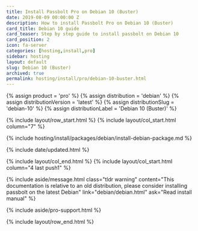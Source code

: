 ```yaml
---
title: Install Passbolt Pro on Debian 10 (Buster)
date: 2019-08-09 00:00:00 Z
description: How to install Passbolt Pro on Debian 10 (Buster)
card_title: Debian 10 guide
card_teaser: Step by step guide to install passbolt on Debian 10
card_position: 2
icon: fa-server
categories: [hosting,install,pro]
sidebar: hosting
layout: default
slug: Debian 10 (Buster)
archived: true
permalink: hosting/install/pro/debian-10-buster.html
---
```


{% assign product = 'pro' %}
{% assign distribution = 'debian' %}
{% assign distributionVersion = 'latest' %}
{% assign distributionSlug = 'debian-10' %}
{% assign distributionLabel = 'Debian 10 (Buster)' %}

{% include layout/row_start.html %}
{% include layout/col_start.html column="7" %}

{% include hosting/install/packages/debian/install-debian-package.md %}

{% include date/updated.html %}

{% include layout/col_end.html %}
{% include layout/col_start.html column="4 last push1" %}

{% include aside/message.html
    class="tldr warning"
    content="This documentation is relative to an old distribution, please consider installing passbolt on the latest Debian"
    link="debian/debian.html"
    ask="Read install manual"
%}

{% include aside/pro-support.html %}

{% include layout/row_end.html %}
